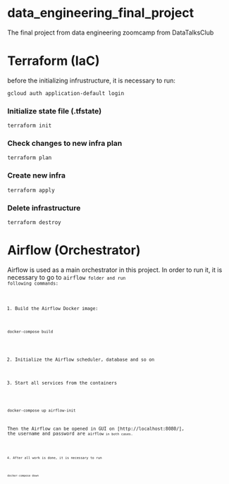 # data_engineering_final_project
The final project from data engineering zoomcamp from DataTalksClub

# Terraform (IaC)

before the initializing infrustructure, it is necessary to run:  <br/>

```
gcloud auth application-default login
```

### Initialize state file (.tfstate)
```
terraform init
```

### Check changes to new infra plan
```
terraform plan 
```

### Create new infra
```
terraform apply 
```

### Delete infrastructure
```
terraform destroy
```

# Airflow (Orchestrator)

Airflow is used as a main orchestrator in this project. In order to run it, it is necessary to go to <code>airflow<code> folder and run following commands: <br/>
1) Build the Airflow Docker image: <br/>

```
docker-compose build
```
2) Initialize the Airflow scheduler, database and so on <br/>

3) Start all services from the containers <br/>

```
docker-compose up airflow-init
```
Then the Airflow can be opened in GUI on [http://localhost:8080/], the username and password are <code>airflow<code> in both cases. <br/>

4) After all work is done, it is necessary to run <br/>
```
docker-compose down
```




